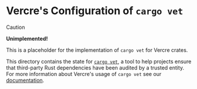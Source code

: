 # Vercre's Configuration of `cargo vet`

> [!CAUTION]
>
> **Unimplemented!**
>
> This is a placeholder for the implementation of `cargo vet` for Vercre crates.

This directory contains the state for [`cargo vet`], a tool to help projects
ensure that third-party Rust dependencies have been audited by a trusted entity.
For more information about Vercre's usage of `cargo vet` see our
[documentation](https://vercre.io/contributing-coding-guidelines.html#dependencies-of-vercre).

[`cargo vet`]: https://mozilla.github.io/cargo-vet/
